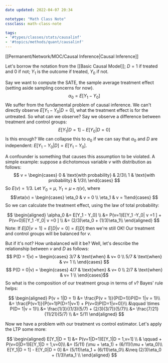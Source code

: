 ```yaml
---
date updated: 2022-04-07 20:34

notetype: "Math Class Note"
cssclass: math-class-note

tags: 
- '#types/classes/stats/causalinf'
- '#topics/methods/quant/causalinf'
---
```



[[Permanent/Network/MOC/Causal Inference|Causal Inference]]

Let's borrow the notation from the [[Basic Causal Model]]; $D = 1$ if treated and $0$ if not; $Y_1$ is the outcome if treated, $Y_0$ if not. 

Say we want to compute the SATE, the sample average treatment effect (setting aside sampling concerns for now).
$$ \alpha_0 =  E[Y_1 - Y_0]$$
We suffer from the fundamental problem of causal inference. We can't directly observe $E[Y_1 - Y_0|D=0]$, what the treatment effect is for the untreated. So what can we observe? Say we observe a difference between treatment and control groups:
$$E[Y_1|D = 1] - E[Y_0|D=0]$$Is this enough? We can collapse this to $\alpha_0$ if we can say that $\alpha_0$ and $D$ are independent: $E[Y_1 - Y_0|D] = E[Y_1 - Y_0]$. 

A confounder is something that causes this assumption to be violated. A simple example: suppose a dichotomous variable $v$ with distribution as follows:
$$ 
v = 
\begin{cases}
0 & \text{with probability} & 2/3\\
1 & \text{with probability} & 1/3\\
\end{cases}
$$
So $E(v) = 1/3$. Let $Y_0 = \mu$, $Y_1 = \mu + \eta(v)$, where $$\eta(v) = \begin{cases} \eta_0 & v = 0 \\ \eta_1 & v = 1\end{cases} $$
So we can calculate the treatment effect, using the law of total probability:

$$
\begin{aligned}
\alpha_0 &= E[Y_1 - Y_0] \\
&= P(v=1)E[Y_1 -Y_0| v =1 ] + P(v=0)E[Y_1 -Y_0| v =0 ] \\
&= (2/3)\eta_0 + (1/3)\eta_1\\
\end{aligned}
$$
Note: If $E[D|v=1] = E[D|v = 0] = E[D]$ then we're still OK! Our treatment and control groups will be balanced for $v$.

But if it's not? How unbalanced will it be? Well, let's describe the relationship between $v$ and $D$ as follows:
$$ P(D = 1|v) = \begin{cases} 
3/7 & \text{when} &  v= 0 \\
5/7 & \text{when} &  v= 1 \\
\end{cases}
$$
$$
P(D = 0|v) = \begin{cases} 
4/7 & \text{when} &  v= 0 \\
2/7 & \text{when} &  v= 1 \\
\end{cases}$$
So what is the composition of our treatment group in terms of $v$? Bayes' rule helps:

$$
\begin{aligned}
P(v = 1|D = 1) &= \frac{P(v = 1)}{P(D=1)}P(D= 1|v = 1)\\
&= \frac{P(v=1)}{P(v=1)P(D=1|v=1) + P(v=0)P(D=1|v=0)}\\
&\qquad \times P(D= 1|v = 1)\\
&= \frac{1/3}{(1/3)(5/7) + (2/3)(3/7)}(5/7)\\
&= \frac{7/21}{11/21}(5/7) \\
&= 5/11
\end{aligned}
$$

Now we have a problem with our treatment vs control estimator. Let's apply the LTP some more:

$$
\begin{aligned}
E[Y_1|D = 1] &= P(v=1|D=1)E[Y_1|D = 1,v=1] \\
& \qquad + P(v=0|D=1)E[Y_1|D = 1,v=0]\\
&= (5/11) (\mu + \eta_1) + (6/11)(\mu + \eta_0)\\
E[Y_1|D = 1] - E[Y_0|D = 0] &= (5/11)\eta_1 + (6/11)\eta_0\\
&\neq (2/3)\eta_0 + (1/3)\eta_1 \\
\end{aligned}
$$


